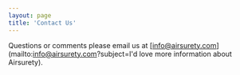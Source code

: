 ```yaml
---
layout: page
title: 'Contact Us'
---
```


Questions or comments please email us at [info@airsurety.com](mailto:info@airsurety.com?subject=I'd love more information about Airsurety).